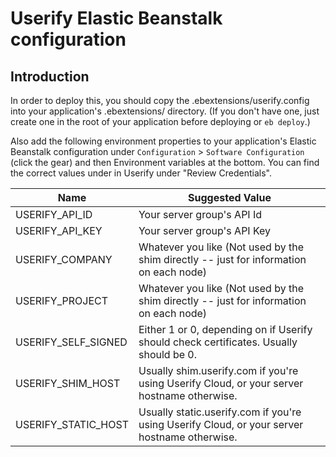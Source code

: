 # Userify Elastic Beanstalk configuration

## Introduction

In order to deploy this, you should copy the .ebextensions/userify.config into your application's .ebextensions/ directory. (If you don't have one, just create one in the root of your application before deploying or `eb deploy`.)

Also add the following environment properties to your application's Elastic Beanstalk configuration under `Configuration` > `Software Configuration` (click the gear) and then Environment variables at the bottom. You can find the correct values under in Userify under "Review Credentials".


| **Name**             | **Suggested Value**                                                                           |
| -------------------- | --------------------------------------------------------------------------------------------- |
| USERIFY_API_ID       | Your server group's API Id                                                                    |
| USERIFY_API_KEY      | Your server group's API Key                                                                   |
| USERIFY_COMPANY      | Whatever you like (Not used by the shim directly -- just for information on each node)        |
| USERIFY_PROJECT      | Whatever you like (Not used by the shim directly -- just for information on each node)        |
| USERIFY_SELF_SIGNED  | Either 1 or 0, depending on if Userify should check certificates. Usually should be 0.        |
| USERIFY_SHIM_HOST    | Usually shim.userify.com if you're using Userify Cloud, or your server hostname otherwise.    |
| USERIFY_STATIC_HOST  | Usually static.userify.com if you're using Userify Cloud, or your server hostname otherwise.  |

